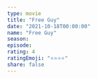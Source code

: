 ```yaml
---
type: movie
title: "Free Guy"
date: "2021-10-18T00:00:00"
name: "Free Guy"
season:
episode:
rating: 4
ratingEmoji: "⭐️⭐️⭐️⭐️"
share: false
---
```

